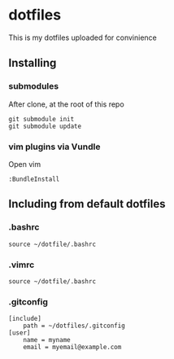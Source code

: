 # dotfiles
This is my dotfiles uploaded for convinience

## Installing

### submodules
After clone, at the root of this repo
```
git submodule init
git submodule update
```

### vim plugins via Vundle
Open vim
```
:BundleInstall
```

## Including from default dotfiles

### .bashrc
```
source ~/dotfile/.bashrc
```

### .vimrc
```
source ~/dotfile/.bashrc
```

### .gitconfig
```
[include]
    path = ~/dotfiles/.gitconfig
[user]
    name = myname
    email = myemail@example.com
```
